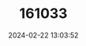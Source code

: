 ---
title: "161033"
category: "Erebia neoridas"
draft: false
date: 2024-02-22 13:03:52
languages:
  English: ["Autumn Ringlet"]
---